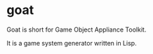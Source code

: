 # goat

Goat is short for Game Object Appliance Toolkit.

It is a game system generator written in Lisp.
